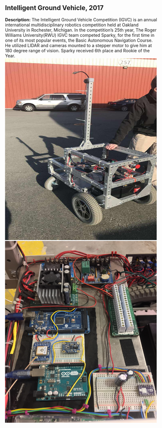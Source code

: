 ## Intelligent Ground Vehicle, 2017

**Description:** The Intelligent Ground Vehicle Competition (IGVC) is an annual international multidisciplinary robotics competition held at Oakland University in Rochester, Michigan. In the competition’s 25th year, The Roger Williams University(RWU) IGVC team competed Sparky, for the first time in one of its most popular events, the Basic Autonomous Navigation Course. He utilized LIDAR and cameras mounted to a stepper motor to give him at 180 degree range of vision. Sparky received 6th place and Rookie of the Year.
<a href="images/image.jpg"><img src="images/Intelligent_Ground_Vehicle_Sparky.jpg" width="500" height="600" border="0"></a>
<a href="images/image.jpg"><img src="images/Sparky_Wiring.jpg" width="500" height="600" border="0"></a>







